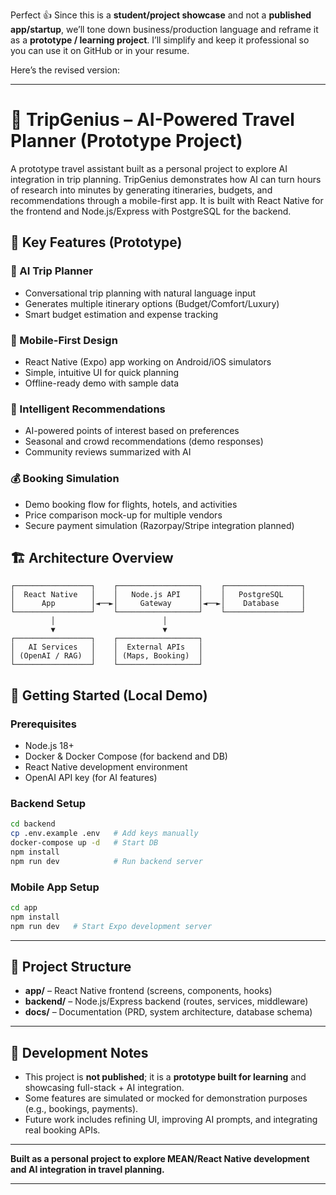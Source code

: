 Perfect 👍 Since this is a **student/project showcase** and not a **published app/startup**, we’ll tone down business/production language and reframe it as a **prototype / learning project**. I’ll simplify and keep it professional so you can use it on GitHub or in your resume.

Here’s the revised version:

---

# 🧳 TripGenius – AI-Powered Travel Planner (Prototype Project)

A prototype travel assistant built as a personal project to explore AI integration in trip planning. TripGenius demonstrates how AI can turn hours of research into minutes by generating itineraries, budgets, and recommendations through a mobile-first app. It is built with React Native for the frontend and Node.js/Express with PostgreSQL for the backend.

## 🌟 Key Features (Prototype)

### 🤖 AI Trip Planner

* Conversational trip planning with natural language input
* Generates multiple itinerary options (Budget/Comfort/Luxury)
* Smart budget estimation and expense tracking

### 📱 Mobile-First Design

* React Native (Expo) app working on Android/iOS simulators
* Simple, intuitive UI for quick planning
* Offline-ready demo with sample data

### 🎯 Intelligent Recommendations

* AI-powered points of interest based on preferences
* Seasonal and crowd recommendations (demo responses)
* Community reviews summarized with AI

### 💰 Booking Simulation

* Demo booking flow for flights, hotels, and activities
* Price comparison mock-up for multiple vendors
* Secure payment simulation (Razorpay/Stripe integration planned)

## 🏗️ Architecture Overview

```
┌─────────────────┐    ┌──────────────────┐    ┌─────────────────┐
│  React Native   │    │   Node.js API    │    │   PostgreSQL    │
│      App        │◄──►│     Gateway      │◄──►│    Database     │
└─────────────────┘    └──────────────────┘    └─────────────────┘
         │                        │
         ▼                        ▼
┌─────────────────┐    ┌──────────────────┐
│   AI Services   │    │  External APIs   │
│ (OpenAI / RAG)  │    │ (Maps, Booking)  │
└─────────────────┘    └──────────────────┘
```

## 🚀 Getting Started (Local Demo)

### Prerequisites

* Node.js 18+
* Docker & Docker Compose (for backend and DB)
* React Native development environment
* OpenAI API key (for AI features)

### Backend Setup

```bash
cd backend
cp .env.example .env   # Add keys manually
docker-compose up -d   # Start DB
npm install
npm run dev            # Run backend server
```

### Mobile App Setup

```bash
cd app
npm install
npm run dev   # Start Expo development server
```

---

## 📁 Project Structure

* **app/** – React Native frontend (screens, components, hooks)
* **backend/** – Node.js/Express backend (routes, services, middleware)
* **docs/** – Documentation (PRD, system architecture, database schema)

---

## 🔧 Development Notes

* This project is **not published**; it is a **prototype built for learning** and showcasing full-stack + AI integration.
* Some features are simulated or mocked for demonstration purposes (e.g., bookings, payments).
* Future work includes refining UI, improving AI prompts, and integrating real booking APIs.

---

**Built as a personal project to explore MEAN/React Native development and AI integration in travel planning.**

---


